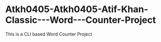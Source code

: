 # Atkh0405-Atkh0405-Atif-Khan-Classic---Word---Counter-Project
This is a CLI based Word Counter Project
